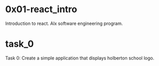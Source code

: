 # 0x01-react_intro
Introduction to react. Alx software engineering program.

# task_0
Task 0: Create a simple application that displays holberton school logo.